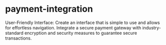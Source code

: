 # payment-integration

User-Friendly Interface: Create an interface that is simple to use and allows for effortless navigation.
Integrate a secure payment gateway with industry-standard encryption and security measures to guarantee secure transactions.
